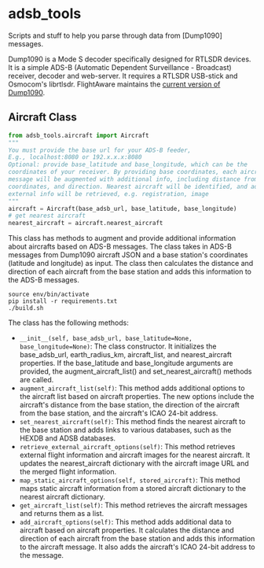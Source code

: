 # adsb_tools

Scripts and stuff to help you parse through data from [Dump1090] messages. 

Dump1090 is a Mode S decoder specifically designed for RTLSDR devices. It is a simple ADS-B (Automatic Dependent 
Surveillance - Broadcast) receiver, decoder and web-server. It requires a RTLSDR USB-stick and Osmocom's librtlsdr.
FlightAware maintains the [current version of Dump1090](https://github.com/flightaware/dump1090).


## Aircraft Class

```python
from adsb_tools.aircraft import Aircraft
"""
You must provide the base url for your ADS-B feeder,
E.g., localhost:8080 or 192.x.x.x:8080
Optional: provide base_latitude and base_longitude, which can be the
coordinates of your receiver. By providing base coordinates, each aircraft 
message will be augmented with additional info, including distance from base
coordinates, and direction. Nearest aircraft will be identified, and additional
external info will be retrieved, e.g. registration, image
"""
aircraft = Aircraft(base_adsb_url, base_latitude, base_longitude)
# get nearest aircraft
nearest_aircraft = aircraft.nearest_aircraft
```


This class has methods to augment and provide additional information about aircrafts based on ADS-B messages. The class takes in ADS-B messages from Dump1090 aircraft JSON and a base station's coordinates (latitude and longitude) as input. The class then calculates the distance and direction of each aircraft from the base station and adds this information to the ADS-B messages.

```
source env/bin/activate
pip install -r requirements.txt
./build.sh
```

The class has the following methods:

* `__init__(self, base_adsb_url, base_latitude=None, base_longitude=None)`: The class constructor. It initializes the base_adsb_url, earth_radius_km, aircraft_list, and nearest_aircraft properties. If the base_latitude and base_longitude arguments are provided, the augment_aircraft_list() and set_nearest_aircraft() methods are called.
* `augment_aircraft_list(self)`: This method adds additional options to the aircraft list based on aircraft properties. The new options include the aircraft's distance from the base station, the direction of the aircraft from the base station, and the aircraft's ICAO 24-bit address.
* `set_nearest_aircraft(self)`: This method finds the nearest aircraft to the base station and adds links to various databases, such as the HEXDB and ADSB databases.
* `retrieve_external_aircraft_options(self)`: This method retrieves external flight information and aircraft images for the nearest aircraft. It updates the nearest_aircraft dictionary with the aircraft image URL and the merged flight information.
* `map_static_aircraft_options(self, stored_aircraft)`: This method maps static aircraft information from a stored aircraft dictionary to the nearest aircraft dictionary.
* `get_aircraft_list(self)`: This method retrieves the aircraft messages and returns them as a list.
* `add_aircraft_options(self)`: This method adds additional data to aircraft based on aircraft properties. It calculates the distance and direction of each aircraft from the base station and adds this information to the aircraft message. It also adds the aircraft's ICAO 24-bit address to the message.
